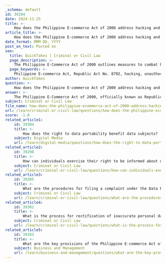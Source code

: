 ```yaml
---
_schema: default
id: 39284
date: 2024-11-25
title: >-
    How does the Philippine E-commerce Act of 2000 address hacking and piracy?
article_title: >-
    How does the Philippine E-commerce Act of 2000 address hacking and piracy?
date_format: MMM DD, YYYY
post_on_text: Posted on
seo:
  title: QuickTakes | Criminal or Civil Law
  page_description: >-
    The Philippine E-Commerce Act of 2000 outlines measures to combat hacking and piracy, including penalties for unauthorized access and responsibilities for e-marketplaces in handling pirated content.
  page_keywords: >-
    Philippine E-commerce Act, Republic Act No. 8792, hacking, unauthorized access, cybercrime, penalties, piracy, digital content, electronic transactions, legal framework
author: QuickTakes
question: >-
    How does the Philippine E-commerce Act of 2000 address hacking and piracy?
answer: >-
    The Philippine E-Commerce Act of 2000, officially known as Republic Act No. 8792, addresses issues related to hacking and piracy through specific provisions that define and penalize these acts. \n\n1. **Hacking and Unauthorized Access**: The Act explicitly prohibits unauthorized access into computer systems, servers, or information and communication systems. This includes any form of hacking or cracking, which is defined as the act of gaining unauthorized access to data or systems with the intent to manipulate, steal, or damage information. The law recognizes the importance of protecting electronic transactions and the integrity of digital information, thereby establishing a legal framework to combat such cybercrimes.\n\n2. **Penalties for Unlawful Use**: The E-Commerce Act outlines penalties for unlawful acts, including hacking. While the specific penalties are detailed in subsequent legislation, the E-Commerce Act serves as a foundational law that emphasizes the need for security in electronic commerce and the protection of digital assets.\n\n3. **Piracy**: The Act also addresses issues of piracy, particularly in the context of digital content. It holds e-marketplaces accountable for hosting pirated material. If an e-marketplace is notified of infringing content and fails to take it down, it may be liable for secondary infringement. This provision aims to deter piracy by imposing responsibilities on platforms that distribute digital content.\n\nOverall, the E-Commerce Act of 2000 plays a crucial role in establishing a legal framework to combat cybercrime, including hacking and piracy, thereby promoting a safer environment for electronic transactions in the Philippines.
subject: Criminal or Civil Law
file_name: how-does-the-philippine-ecommerce-act-of-2000-address-hacking-and-piracy.md
url: /learn/criminal-or-civil-law/questions/how-does-the-philippine-ecommerce-act-of-2000-address-hacking-and-piracy
score: -1.0
related_article1:
    id: 39304
    title: >-
        How does the right to data portability benefit data subjects?
    subject: Digital Media
    url: /learn/digital-media/questions/how-does-the-right-to-data-portability-benefit-data-subjects
related_article2:
    id: 39298
    title: >-
        How can individuals exercise their right to be informed about data processing activities?
    subject: Criminal or Civil Law
    url: /learn/criminal-or-civil-law/questions/how-can-individuals-exercise-their-right-to-be-informed-about-data-processing-activities
related_article3:
    id: 39305
    title: >-
        What are the procedures for filing a complaint under the Data Privacy Act of 2012?
    subject: Criminal or Civil Law
    url: /learn/criminal-or-civil-law/questions/what-are-the-procedures-for-filing-a-complaint-under-the-data-privacy-act-of-2012
related_article4:
    id: 39301
    title: >-
        What is the process for rectification of inaccurate personal data?
    subject: Criminal or Civil Law
    url: /learn/criminal-or-civil-law/questions/what-is-the-process-for-rectification-of-inaccurate-personal-data
related_article5:
    id: 39283
    title: >-
        What are the key provisions of the Philippine E-commerce Act of 2000 (R.A. 8792)?
    subject: Business and Management
    url: /learn/business-and-management/questions/what-are-the-key-provisions-of-the-philippine-ecommerce-act-of-2000-ra-8792
---
```


&nbsp;